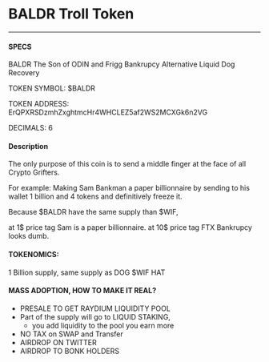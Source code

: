 <h1>BALDR Troll Token</h1><hr/>

<h4> SPECS </h4>
<p>
BALDR 
  The Son of ODIN and Frigg
  Bankrupcy Alternative Liquid Dog Recovery

TOKEN SYMBOL: $BALDR

TOKEN ADDRESS: ErQPXRSDzmhZxghtmcHr4WHCLEZ5af2WS2MCXGk6n2VG

DECIMALS: 6

</p>

<h4> Description </h4>
<p>
The only purpose of this coin is to send a middle finger at the face of all Crypto Grifters.
  
For example: Making Sam Bankman a paper billionnaire by sending to his wallet 1 billion and 4 tokens and definitively freeze it.

Because $BALDR have the same supply than $WIF, 

at 1$ price tag Sam is a paper billionnaire.
at 10$ price tag FTX Bankrupcy looks dumb.


<h4>TOKENOMICS:</h4>

1 Billion supply, same supply as DOG $WIF HAT 

<h4> MASS ADOPTION, HOW TO MAKE IT REAL?</h4>

* PRESALE TO GET RAYDIUM LIQUIDITY POOL 
* Part of the supply will go to LIQUID STAKING,
  - you add liquidity to the pool you earn more
* NO TAX on SWAP and Transfer
* AIRDROP ON TWITTER
* AIRDROP TO BONK HOLDERS








